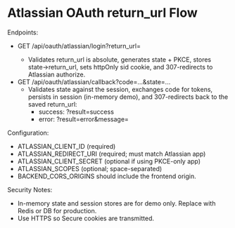 # Atlassian OAuth return_url Flow

Endpoints:
- GET /api/oauth/atlassian/login?return_url=<absolute-url>
  - Validates return_url is absolute, generates state + PKCE, stores state->return_url, sets httpOnly sid cookie, and 307-redirects to Atlassian authorize.
- GET /api/oauth/atlassian/callback?code=...&state=...
  - Validates state against the session, exchanges code for tokens, persists in session (in-memory demo), and 307-redirects back to the saved return_url:
    - success: ?result=success
    - error: ?result=error&message=<url-encoded message>

Configuration:
- ATLASSIAN_CLIENT_ID (required)
- ATLASSIAN_REDIRECT_URI (required; must match Atlassian app)
- ATLASSIAN_CLIENT_SECRET (optional if using PKCE-only app)
- ATLASSIAN_SCOPES (optional; space-separated)
- BACKEND_CORS_ORIGINS should include the frontend origin.

Security Notes:
- In-memory state and session stores are for demo only. Replace with Redis or DB for production.
- Use HTTPS so Secure cookies are transmitted.
